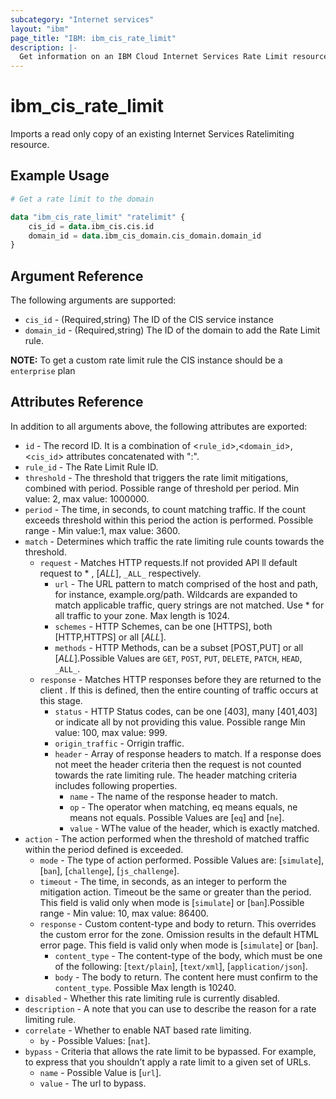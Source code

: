 ```yaml
---
subcategory: "Internet services"
layout: "ibm"
page_title: "IBM: ibm_cis_rate_limit"
description: |-
  Get information on an IBM Cloud Internet Services Rate Limit resource.
---
```


# ibm_cis_rate_limit

Imports a read only copy of an existing Internet Services Ratelimiting resource.

## Example Usage

```terraform
# Get a rate limit to the domain

data "ibm_cis_rate_limit" "ratelimit" {
    cis_id = data.ibm_cis.cis.id
    domain_id = data.ibm_cis_domain.cis_domain.domain_id
}
```

## Argument Reference

The following arguments are supported:

- `cis_id` - (Required,string) The ID of the CIS service instance
- `domain_id` - (Required,string) The ID of the domain to add the Rate Limit rule.

**NOTE:** To get a custom rate limit rule the CIS instance should be a `enterprise` plan

## Attributes Reference

In addition to all arguments above, the following attributes are exported:

- `id` - The record ID. It is a combination of <`rule_id`>,<`domain_id`>,<`cis_id`> attributes concatenated with ":".
- `rule_id` - The Rate Limit Rule ID.
- `threshold` - The threshold that triggers the rate limit mitigations, combined with period. Possible range of threshold per period. Min value: 2, max value: 1000000.
- `period` - The time, in seconds, to count matching traffic. If the count exceeds threshold within this period the action is performed. Possible range - Min value:1, max value: 3600.
- `match` - Determines which traffic the rate limiting rule counts towards the threshold.
  - `request` - Matches HTTP requests.If not provided API ll default request to \* , [_ALL_], `_ALL_` respectively.
    - `url` - The URL pattern to match comprised of the host and path, for instance, example.org/path. Wildcards are expanded to match applicable traffic, query strings are not matched. Use \* for all traffic to your zone. Max length is 1024.
    - `schemes` - HTTP Schemes, can be one [HTTPS], both [HTTP,HTTPS] or all [_ALL_].
    - `methods` - HTTP Methods, can be a subset [POST,PUT] or all [_ALL_].Possible Values are `GET`, `POST`, `PUT`, `DELETE`, `PATCH`, `HEAD`, `_ALL_`.
  - `response` - Matches HTTP responses before they are returned to the client . If this is defined, then the entire counting of traffic occurs at this stage.
    - `status` - HTTP Status codes, can be one [403], many [401,403] or indicate all by not providing this value. Possible range Min value: 100, max value: 999.
    - `origin_traffic` - Orrigin traffic.
    - `header` - Array of response headers to match. If a response does not meet the header criteria then the request is not counted towards the rate limiting rule. The header matching criteria includes following properties.
      - `name` - The name of the response header to match.
      - `op` - The operator when matching, eq means equals, ne means not equals. Possible Values are [`eq`] and [`ne`].
      - `value` - WThe value of the header, which is exactly matched.
- `action` - The action performed when the threshold of matched traffic within the period defined is exceeded.
  - `mode` - The type of action performed. Possible Values are: [`simulate`], [`ban`], [`challenge`], [`js_challenge`].
  - `timeout` - The time, in seconds, as an integer to perform the mitigation action. Timeout be the same or greater than the period. This field is valid only when mode is [`simulate`] or [`ban`].Possible range - Min value: 10, max value: 86400.
  - `response` - Custom content-type and body to return. This overrides the custom error for the zone. Omission results in the default HTML error page. This field is valid only when mode is [`simulate`] or [`ban`].
    - `content_type` - The content-type of the body, which must be one of the following: [`text/plain`], [`text/xml`], [`application/json`].
    - `body` - The body to return. The content here must confirm to the `content_type`. Possible Max length is 10240.
- `disabled` - Whether this rate limiting rule is currently disabled.
- `description` - A note that you can use to describe the reason for a rate limiting rule.
- `correlate` - Whether to enable NAT based rate limiting.
  - `by` - Possible Values: [`nat`].
- `bypass` - Criteria that allows the rate limit to be bypassed. For example, to express that you shouldn’t apply a rate limit to a given set of URLs.
  - `name` - Possible Value is [`url`].
  - `value` - The url to bypass.
